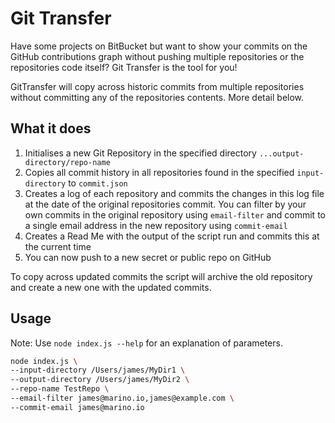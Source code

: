 # Git Transfer

Have some projects on BitBucket but want to show your commits on the GitHub contributions graph
without pushing multiple repositories or the repositories code itself? Git Transfer is the tool for
you!

GitTransfer will copy across historic commits from multiple repositories without committing any of
the repositories contents. More detail below.

## What it does

1.  Initialises a new Git Repository in the specified directory `...output-directory/repo-name`
2.  Copies all commit history in all repositories found in the specified `input-directory` to
    `commit.json`
3.  Creates a log of each repository and commits the changes in this log file at the date of the
    original repositories commit. You can filter by your own commits in the original repository
    using `email-filter` and commit to a single email address in the new repository using
    `commit-email`
4.  Creates a Read Me with the output of the script run and commits this at the current time
5.  You can now push to a new secret or public repo on GitHub

To copy across updated commits the script will archive the old repository and create a new one with
the updated commits.

## Usage

Note: Use `node index.js --help` for an explanation of parameters.

```bash
node index.js \
--input-directory /Users/james/MyDir1 \
--output-directory /Users/james/MyDir2 \
--repo-name TestRepo \
--email-filter james@marino.io,james@example.com \
--commit-email james@marino.io
```
